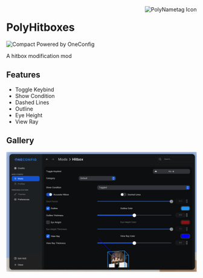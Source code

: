 <img align="right" src="src/main/resources/polynametag.svg" alt="PolyNametag Icon"/>

# PolyHitboxes

![Compact Powered by OneConfig](https://polyfrost.org/img/compact_vector.svg)

A hitbox modification mod

## Features

- Toggle Keybind
- Show Condition
- Dashed Lines
- Outline
- Eye Height
- View Ray

## Gallery

![settings-page.png](images/settings-page.png)

